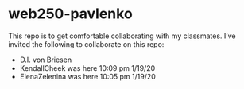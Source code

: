 # web250-pavlenko
This repo is to get comfortable collaborating with my classmates. I’ve invited the following to collaborate on this repo:
- D.I. von Briesen
- KendallCheek was here 10:09 pm 1/19/20
- ElenaZelenina was here 10:05 pm 1/19/20
